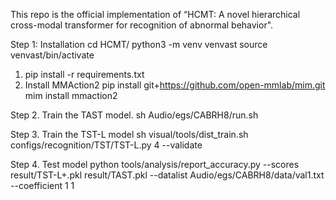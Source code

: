 This repo is the official implementation of “HCMT: A novel hierarchical cross-modal transformer for recognition of abnormal behavior".

Step 1: Installation
cd HCMT/ 
python3 -m venv venvast
source venvast/bin/activate
1.	pip install -r requirements.txt 
2.	Install MMAction2
pip install git+https://github.com/open-mmlab/mim.git
mim install mmaction2

Step 2. Train the TAST model.
sh Audio/egs/CABRH8/run.sh

Step 3. Train the TST-L model
sh visual/tools/dist_train.sh configs/recognition/TST/TST-L.py 4  --validate

Step 4. Test model
python tools/analysis/report_accuracy.py --scores result/TST-L+.pkl result/TAST.pkl --datalist Audio/egs/CABRH8/data/val1.txt --coefficient 1 1



